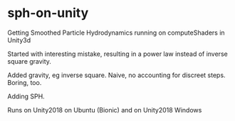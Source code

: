 # sph-on-unity
Getting Smoothed Particle Hydrodynamics running on computeShaders in Unity3d

Started with interesting mistake, resulting in a power law instead of inverse square gravity.

Added gravity, eg inverse square. Naive, no accounting for discreet steps. Boring, too.

Adding SPH.

Runs on Unity2018 on Ubuntu (Bionic) and on Unity2018 Windows


